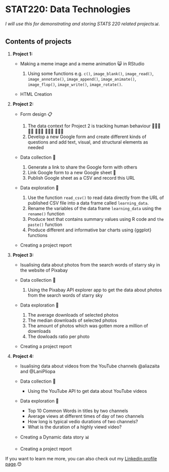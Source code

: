 # STAT220: Data Technologies
*I will use this for demonstrating and storing STATS 220 related projects📊.*

## Contents of projects

1. **Project 1:**

      * Making a meme image and a meme animation 😺 in RStudio 
         1.  Using some functions e.g. `c()`, `image_blank()`, `image_read()`, `image_annotate()`, 
            `image_append()`, `image_animate()`, `image_flop()`, `image_write()`, `image_rotate()`.

      * HTML Creation

2. **Project 2:**
   
      * Form design 📋
         1.  The data context for Project 2 is tracking human behaviour 🏄🏻‍♀️ ⛹🏼 🏌🏻‍♀️ 🚴🏻‍♀️ 🧗🏼‍♂️
         2.  Develop a new Google form and create different kinds of questions and add text, visual, and structural elements as needed

      * Data collection 📮
          1.  Generate a link to share the Google form with others
          2.  Link Google form to a new Google sheet 🔗
          3.  Publish Google sheet as a CSV and record this URL 
             
      * Data exploration 🔎
          1.  Use the function `read_csv()` to read data directly from the URL of published CSV file into a data frame called `learning_data`.
          2.  Rename the variables of the data frame `learning_data` using the `rename()` function
          3.  Produce text that contains summary values using R code and `the paste()` function 
          4.  Produce different and informative bar charts using {ggplot} functions

      * Creating a project report
        
3. **Project 3:**
   
      * Isualising data about photos from the search words of starry sky in the website of Pixabay
        
      * Data collection 📮
          1. Using the Pixabay API explorer app to get the data about photos from the search words of starry sky
   
      * Data exploration 🔎
          1.  The average downloads of selected photos
          2.  The median downloads of selected photos
          3.  The amount of photos which was gotten more a million of downloads
          4.  The dowloads ratio per photo
            
      * Creating a project report

5. **Project 4:**
   
      * Isualising data about videos from the YouTube channels @aliazaita and @LaniPliopa

      * Data collection 📮
          *  Using the YouTube API to get data about YouTube videos
              
      * Data exploration 🔎
          *  Top 10 Common Words in titles by two channels
          *  Average views at different times of day of two channels
          *  How long is typical vedio durations of two channels?
          *  What is the duration of a highly viewd video?
             
      * Creating a Dynamic data story 📊

      * Creating a project report

If you want to learn me more, you can also check out my [Linkedin profile page](https://www.linkedin.com/in/yuekun-yao-6051a7293).😊


